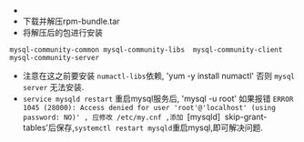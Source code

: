 * 
* 下载并解压rpm-bundle.tar
* 将解压后的包进行安装<br/>

`mysql-community-common
 mysql-community-libs 
 mysql-community-client 
 mysql-community-server  
`
* 注意在这之前要安装 `numactl-libs`依赖, 'yum -y install numactl' 否则 `mysql server` 无法安装.
* `service mysqld restart` 重启mysql服务后, 'mysql -u root' 如果报错 `ERROR 1045 (28000): Access denied for user 'root'@'localhost' (using password: NO)' , 应修改 /etc/my.cnf ,添加
  `[mysqld]
  skip-grant-tables'后保存,`systemctl restart mysqld`重启mysql,即可解决问题.
